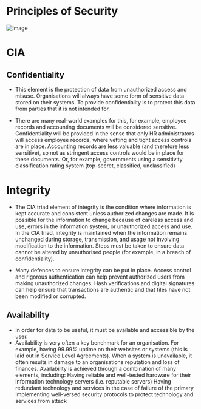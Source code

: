 # Principles of Security
![image](https://github.com/user-attachments/assets/92d565bc-5f37-47d4-b9a6-7b87f29049e3)

# CIA
## Confidentiality

- This element is the protection of data from unauthorized access and misuse. Organisations will always have some form of sensitive data stored on their systems. To provide confidentiality is to protect this data from parties that it is not intended for.

- There are many real-world examples for this, for example, employee records and accounting documents will be considered sensitive. Confidentiality will be provided in the sense that only HR administrators will access employee records, where vetting and tight access controls are in place. Accounting records are less valuable (and therefore less sensitive), so not as stringent access controls would be in place for these documents. Or, for example, governments using a sensitivity classification rating system (top-secret, classified, unclassified)



# Integrity

- The CIA triad element of integrity is the condition where information is kept accurate and consistent unless authorized changes are made. It is possible for the information to change because of careless access and use, errors in the information system, or unauthorized access and use. In the CIA triad, integrity is maintained when the information remains unchanged during storage, transmission, and usage not involving modification to the information. Steps must be taken to ensure data cannot be altered by unauthorised people (for example, in a breach of confidentiality).

- Many defences to ensure integrity can be put in place. Access control and rigorous authentication can help prevent authorized users from making unauthorized changes. Hash verifications and digital signatures can help ensure that transactions are authentic and that files have not been modified or corrupted.



## Availability

- In order for data to be useful, it must be available and accessible by the user.
- Availability is very often a key benchmark for an organisation. For example, having 99.99% uptime on their websites or systems (this is laid out in Service Level Agreements). When a system is unavailable, it often results in damage to an organisations reputation and loss of finances. Availability is achieved through a combination of many elements, including:
    Having reliable and well-tested hardware for their information technology servers (i.e. reputable servers)
    Having redundant technology and services in the case of failure of the primary
    Implementing well-versed security protocols to protect technology and services from attack
